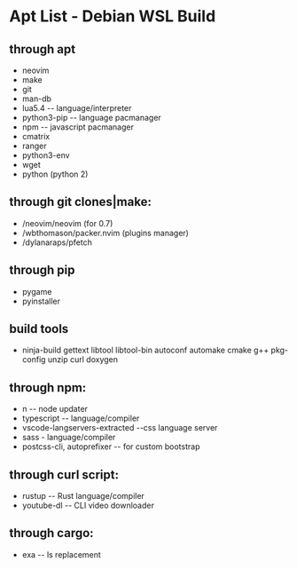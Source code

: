 # Apt List - Debian WSL Build

## through apt
  - neovim
  - make
  - git
  - man-db
  - lua5.4 -- language/interpreter
  - python3-pip  -- language pacmanager
  - npm -- javascript pacmanager
  - cmatrix
  - ranger
  - python3-env
  - wget
  - python (python 2)

## through git clones|make:
  - /neovim/neovim (for 0.7)
  - /wbthomason/packer.nvim (plugins manager)
  - /dylanaraps/pfetch

## through pip
  - pygame
  - pyinstaller

## build tools
  - ninja-build gettext libtool libtool-bin autoconf automake cmake g++ pkg-config unzip curl doxygen

## through npm:
  - n -- node updater
  - typescript -- language/compiler
  - vscode-langservers-extracted --css language server
  - sass - language/compiler
  - postcss-cli, autoprefixer -- for custom bootstrap

## through curl script:
  - rustup -- Rust language/compiler
  - youtube-dl -- CLI video downloader

## through cargo:
  - exa -- ls replacement
